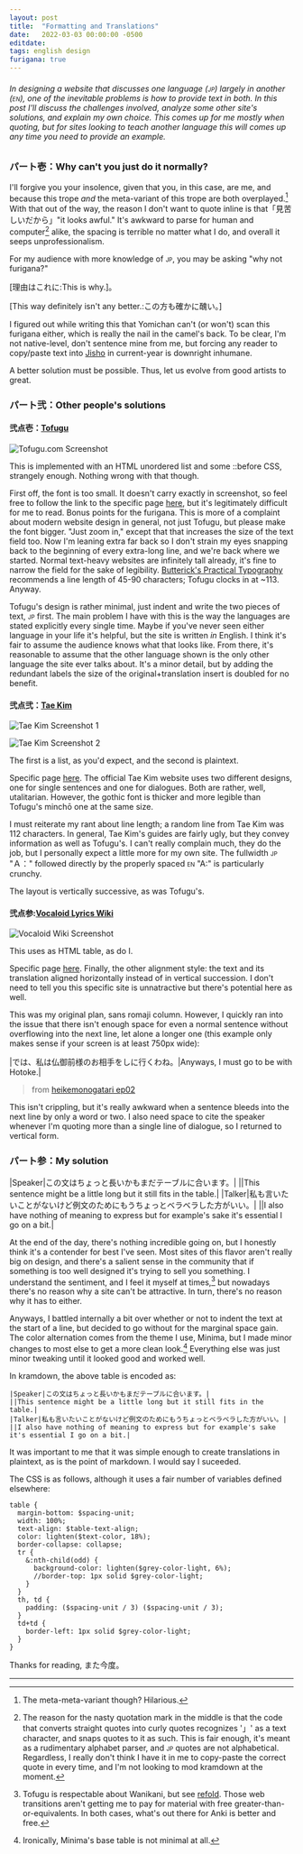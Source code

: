 ```yaml
---
layout: post
title:  "Formatting and Translations"
date:   2022-03-03 00:00:00 -0500
editdate:
tags: english design
furigana: true
---
```


###### In designing a website that discusses one language (<span class="smallcaps">jp</span>) largely in another (<span class="smallcaps">en</span>), one of the inevitable problems is how to provide text in both. In this post I'll discuss the challenges involved, analyze some other site's solutions, and explain my own choice. This comes up for me mostly when quoting, but for sites looking to teach another language this will comes up any time you need to provide an example.

### パート壱：Why can't you just do it normally?

I'll forgive you your insolence, given that you, in this case, are me, and because this trope *and* the meta-variant of this trope are both overplayed.[^cringe] With that out of the way, the reason I don't want to quote inline is that「見苦しいだから」"it looks awful." It's awkward to parse for human and computer[^leftdoublequote] alike, the spacing is terrible no matter what I do, and overall it seeps unprofessionalism. 

For my audience with more knowledge of <span class="smallcaps">jp</span>, you may be asking "why not furigana?" 

[理由はこれに:This is why.]。

[This way definitely isn't any better.:この方も確かに醜い。]

I figured out while writing this that Yomichan can't (or won't) scan this furigana either, which is really the nail in the camel's back. To be clear, I'm not native-level, don't sentence mine from me, but forcing any reader to copy/paste text into [Jisho](https://jisho.org) in current-year is downright inhumane.

A better solution must be possible. Thus, let us evolve from good artists to great.

### パート弐：Other people's solutions

#### 弐点壱：[Tofugu](https://www.tofugu.com/)

![Tofugu.com Screenshot](/assets/translationformatting/tofugu1.jpg)

This is implemented with an HTML unordered list and some ::before CSS, strangely enough. Nothing wrong with that though.

First off, the font is too small. It doesn't carry exactly in screenshot, so feel free to follow the link to the specific page [here](https://www.tofugu.com/japanese/kosoado/), but it's legitimately difficult for me to read. Bonus points for the furigana. This is more of a complaint about modern website design in general, not just Tofugu, but please make the font bigger. "Just zoom in," except that that increases the size of the text field too. Now I'm leaning extra far back so I don't strain my eyes snapping back to the beginning of every extra-long line, and we're back where we started. Normal text-heavy websites are infinitely tall already, it's fine to narrow the field for the sake of legibility. [Butterick's Practical Typography](https://practicaltypography.com/line-length.html) recommends a line length of 45-90 characters; Tofugu clocks in at ~113. Anyway.

Tofugu's design is rather minimal, just indent and write the two pieces of text, <span class="smallcaps">jp</span> first. The main problem I have with this is the way the languages are stated explicitly every single time. Maybe if you've never seen either language in your life it's helpful, but the site is written *in* English. I think it's fair to assume the audience knows what that looks like. From there, it's reasonable to assume that the other language shown is the only other language the site ever talks about. It's a minor detail, but by adding the redundant labels the size of the original+translation insert is doubled for no benefit.

#### 弐点弐：[Tae Kim](https://guidetojapanese.org/learn/)

![Tae Kim Screenshot 1](/assets/translationformatting/taekim1.jpg) 

![Tae Kim Screenshot 2](/assets/translationformatting/taekim2.jpg)

The first is a list, as you'd expect, and the second is plaintext.

Specific page [here](https://guidetojapanese.org/learn/grammar/stateofbeing). The official Tae Kim website uses two different designs, one for single sentences and one for dialogues. Both are rather, well, utalitarian. However, the gothic font is thicker and more legible than Tofugu's minchō one at the same size. 

I must reiterate my rant about line length; a random line from Tae Kim was 112 characters. In general, Tae Kim's guides are fairly ugly, but they convey information as well as Tofugu's. I can't really complain much, they do the job, but I personally expect a little more for my own site. The fullwidth <span class="smallcaps">jp</span> "Ａ：" followed directly by the properly spaced <span class="smallcaps">en</span> "A:" is particularly crunchy.

The layout is vertically successive, as was Tofugu's.

#### 弐点参:[Vocaloid Lyrics Wiki](https://vocaloidlyrics.fandom.com/)

![Vocaloid Wiki Screenshot](/assets/translationformatting/vocaloidwiki1.jpg)

This uses as HTML table, as do I.

Specific page [here](https://vocaloidlyrics.fandom.com/). Finally, the other alignment style: the text and its translation aligned horizontally instead of in vertical succession. I don't need to tell you this specific site is unnatractive but there's potential here as well. 

This was my original plan, sans romaji column. However, I quickly ran into the issue that there isn't enough space for even a normal sentence without overflowing into the next line, let alone a longer one (this example only makes sense if your screen is at least 750px wide):

|では、私は仏御前様のお相手をしに行くわね。|Anyways, I must go to be with Hotoke.|

>from [heikemonogatari ep02](/2022/02/26/0001.html)

This isn't crippling, but it's really awkward when a sentence bleeds into the next line by only a word or two. I also need space to cite the speaker whenever I'm quoting more than a single line of dialogue, so I returned to vertical form.

### パート参：My solution

|Speaker|この文はちょっと長いかもまだテーブルに合います。|
||This sentence might be a little long but it still fits in the table.|
|Talker|私も言いたいことがないけど例文のためにもうちょっとベラベラした方がいい。|
||I also have nothing of meaning to express but for example's sake it's essential I go on a bit.|

At the end of the day, there's nothing incredible going on, but I honestly think it's a contender for best I've seen. Most sites of this flavor aren't really big on design, and there's a salient sense in the community that if something is too well designed it's trying to sell you something. I understand the sentiment, and I feel it myself at times,[^refold] but nowadays there's no reason why a site can't be attractive. In turn, there's no reason why it has to either.

Anyways, I battled internally a bit over whether or not to indent the text at the start of a line, but decided to go without for the marginal space gain. The color alternation comes from the theme I use, Minima, but I made minor changes to most else to get a more clean look.[^ironic] Everything else was just minor tweaking until it looked good and worked well.

In kramdown, the above table is encoded as:

```
|Speaker|この文はちょっと長いかもまだテーブルに合います。|
||This sentence might be a little long but it still fits in the table.|
|Talker|私も言いたいことがないけど例文のためにもうちょっとベラベラした方がいい。|
||I also have nothing of meaning to express but for example's sake it's essential I go on a bit.|
```

It was important to me that it was simple enough to create translations in plaintext, as is the point of markdown. I would say I suceeded. 

The CSS is as follows, although it uses a fair number of variables defined elsewhere:

```
table {
  margin-bottom: $spacing-unit;
  width: 100%;
  text-align: $table-text-align;
  color: lighten($text-color, 18%);
  border-collapse: collapse;
  tr {
    &:nth-child(odd) {
      background-color: lighten($grey-color-light, 6%);
      //border-top: 1px solid $grey-color-light;
    }
  }
  th, td {
    padding: ($spacing-unit / 3) ($spacing-unit / 3);
  }
  td+td {
    border-left: 1px solid $grey-color-light;
  }
}
```

Thanks for reading, また今度。

---

[^cringe]: The meta-meta-variant though? Hilarious.

[^leftdoublequote]: The reason for the nasty quotation mark in the middle is that the code that converts straight quotes into curly quotes recognizes '」' as a text character, and snaps quotes to it as such. This is fair enough, it's meant as a rudimentary alphabet parser, and <span class="smallcaps">jp</span> quotes are not alphabetical. Regardless, I really don't think I have it in me to copy-paste the correct quote in every time, and I'm not looking to mod kramdown at the moment.

[^refold]: Tofugu is respectable about Wanikani, but see [refold](https://refold.la). Those web transitions aren't getting me to pay for material with free greater-than-or-equivalents. In both cases, what's out there for Anki is better and free.

[^ironic]: Ironically, Minima's base table is not minimal at all.